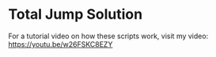 # Total Jump Solution
For a tutorial video on how these scripts work, visit my video: https://youtu.be/w26FSKC8EZY
